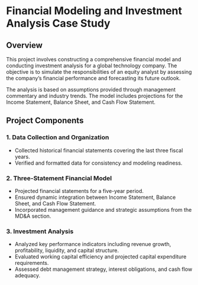 # Financial Modeling and Investment Analysis Case Study

## Overview
This project involves constructing a comprehensive financial model and conducting investment analysis for a global technology company. The objective is to simulate the responsibilities of an equity analyst by assessing the company’s financial performance and forecasting its future outlook.

The analysis is based on assumptions provided through management commentary and industry trends. The model includes projections for the Income Statement, Balance Sheet, and Cash Flow Statement.

## Project Components

### 1. Data Collection and Organization
- Collected historical financial statements covering the last three fiscal years.
- Verified and formatted data for consistency and modeling readiness.

### 2. Three-Statement Financial Model
- Projected financial statements for a five-year period.
- Ensured dynamic integration between Income Statement, Balance Sheet, and Cash Flow Statement.
- Incorporated management guidance and strategic assumptions from the MD&A section.

### 3. Investment Analysis
- Analyzed key performance indicators including revenue growth, profitability, liquidity, and capital structure.
- Evaluated working capital efficiency and projected capital expenditure requirements.
- Assessed debt management strategy, interest obligations, and cash flow adequacy.
